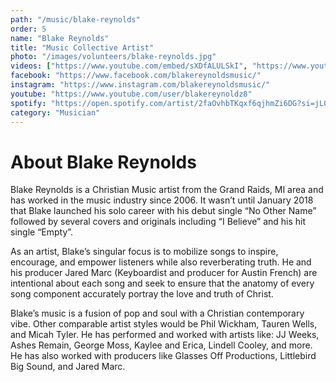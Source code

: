 ```yaml
---
path: "/music/blake-reynolds"
order: 5
name: "Blake Reynolds"
title: "Music Collective Artist"
photo: "/images/volunteers/blake-reynolds.jpg"
videos: ["https://www.youtube.com/embed/sXDfALULSkI", "https://www.youtube.com/embed/GVaZmESUOS0", "https://www.youtube.com/embed/uGx2wKwfBd8", "https://www.youtube.com/embed/gg-wT0c46Y8", "https://open.spotify.com/embed/playlist/0hvJFdTeAT1DQyZy5jqaHH"]
facebook: "https://www.facebook.com/blakereynoldsmusic/"
instagram: "https://www.instagram.com/blakereynoldsmusic/"
youtube: "https://www.youtube.com/user/blakereynoldz8"
spotify: "https://open.spotify.com/artist/2faOvhbTKqxf6qjhmZi6DG?si=jL02CcGETc269PSnjpX4Ew"
category: "Musician"
---
```


# About Blake Reynolds

Blake Reynolds is a Christian Music artist from the Grand Raids, MI area and has worked in the music industry since 2006. It wasn’t until January 2018 that Blake launched his solo career with his debut single “No Other Name” followed by several covers and originals including “I Believe” and his hit single “Empty”. 

As an artist, Blake’s singular focus is to mobilize songs to inspire, encourage, and empower listeners while also reverberating truth. He and his producer Jared Marc (Keyboardist and producer for Austin French) are intentional about each song and seek to ensure that the anatomy of every song component accurately portray the love and truth of Christ.

Blake’s music is a fusion of pop and soul with a Christian contemporary vibe. Other comparable artist styles would be Phil Wickham, Tauren Wells, and Micah Tyler. He has performed and worked with artists like: JJ Weeks, Ashes Remain, George Moss, Kaylee and Erica, Lindell Cooley, and more. He has also worked with producers like Glasses Off Productions, Littlebird Big Sound, and Jared Marc.

